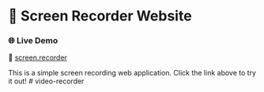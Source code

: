 # 🎥 Screen Recorder Website  

### 🌐 Live Demo  
🔗 [screen.recorder](http://127.0.0.1:5500/)  

This is a simple screen recording web application. Click the link above to try it out!  # video-recorder
